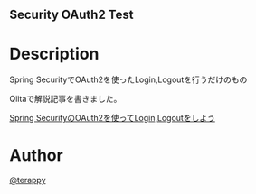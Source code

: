 Security OAuth2 Test
--

# Description

Spring SecurityでOAuth2を使ったLogin,Logoutを行うだけのもの

Qiitaで解説記事を書きました。

[Spring SecurityのOAuth2を使ってLogin,Logoutをしよう]()

# Author

[@terappy](https://github.com/terappy)
